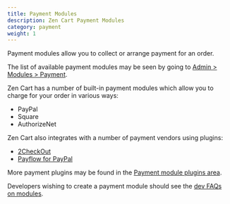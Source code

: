```yaml
---
title: Payment Modules
description: Zen Cart Payment Modules
category: payment
weight: 1
---
```


Payment modules allow you to collect or arrange payment for an order.

The list of available payment modules may be seen by going to [Admin > Modules > Payment](/user/admin_pages/modules/payment/).

Zen Cart has a number of built-in payment modules which allow you to charge for your order in various ways: 

- PayPal  
- Square 
- AuthorizeNet

Zen Cart also integrates with a number of payment vendors using plugins:

- [2CheckOut](https://www.zen-cart.com/downloads.php?do=file&id=84)
- [Payflow for PayPal](https://www.zen-cart.com/downloads.php?do=file&id=212)

More payment plugins may be found in the [Payment module plugins area](https://www.zen-cart.com/downloads.php?do=cat&id=8).

Developers wishing to create a payment module should see the [dev FAQs on modules](/dev/code/modules/). 
